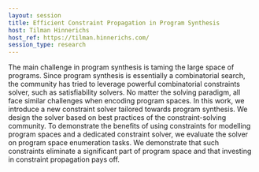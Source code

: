 ```yaml
---
layout: session
title: Efficient Constraint Propagation in Program Synthesis
host: Tilman Hinnerichs
host_ref: https://tilman.hinnerichs.com/
session_type: research
---
```


The main challenge in program synthesis is taming the large space of programs. 
Since program synthesis is essentially a combinatorial search, the community has tried to leverage powerful combinatorial constraints solver, such as satisfiability solvers.
No matter the solving paradigm, all face similar challenges when encoding program spaces. 
In this work, we introduce a new constraint solver tailored towards program synthesis.
We design the solver based on best practices of the constraint-solving community.
To demonstrate the benefits of using constraints for modelling program spaces and a dedicated constraint solver, we evaluate the solver on program space enumeration tasks.
We demonstrate that such constraints eliminate a significant part of program space and that investing in constraint propagation pays off.
